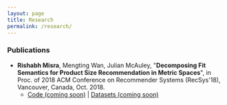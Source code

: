 ```yaml
---
layout: page
title: Research
permalink: /research/
---
```


### Publications

* **Rishabh Misra**, Mengting Wan, Julian McAuley, "**Decomposing Fit Semantics for Product Size Recommendation in Metric Spaces**", in Proc. of 2018 ACM Conference on Recommender Systems (RecSys'18), Vancouver, Canada, Oct. 2018.
  * [Code (coming soon)]() \| [Datasets (coming soon)]()
